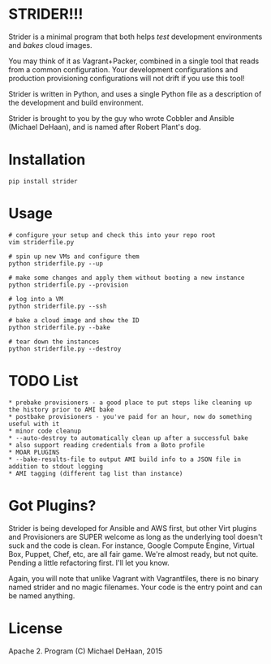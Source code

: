 STRIDER!!!
==========

Strider is a minimal program that both helps *test* development environments and *bakes* cloud images.  

You may think of it as Vagrant+Packer, combined in a single tool that reads from a common configuration.
Your development configurations and production provisioning configurations will not drift if you use this tool!

Strider is written in Python, and uses a single Python file as a description of the development and build environment.

Strider is brought to you by the guy who wrote Cobbler and Ansible (Michael DeHaan), and is named after Robert Plant's dog.

Installation
============

    pip install strider

Usage
=====

    # configure your setup and check this into your repo root
    vim striderfile.py

    # spin up new VMs and configure them
    python striderfile.py --up

    # make some changes and apply them without booting a new instance
    python striderfile.py --provision

    # log into a VM
    python striderfile.py --ssh

    # bake a cloud image and show the ID
    python striderfile.py --bake

    # tear down the instances
    python striderfile.py --destroy

TODO List
=========

    * prebake provisioners - a good place to put steps like cleaning up the history prior to AMI bake
    * postbake provisioners - you've paid for an hour, now do something useful with it
    * minor code cleanup
    * --auto-destroy to automatically clean up after a successful bake
    * also support reading credentials from a Boto profile
    * MOAR PLUGINS
    * --bake-results-file to output AMI build info to a JSON file in addition to stdout logging
    * AMI tagging (different tag list than instance)

Got Plugins?
============

Strider is being developed for Ansible and AWS first, but other Virt plugins and Provisioners are SUPER welcome as long as the underlying tool doesn't suck and the code is clean.  For instance, Google Compute Engine, Virtual Box, Puppet, Chef, etc, are all fair game. We're almost ready, but not quite.  Pending a little refactoring first.  I'll let you know.

Again, you will note that unlike Vagrant with Vagrantfiles, there is no binary named strider and no magic filenames. Your code is the entry point and can be named anything.  

License
=======

Apache 2.  Program (C) Michael DeHaan, 2015
